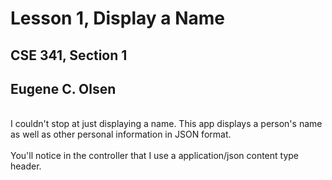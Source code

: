 # Lesson 1, Display a Name
## CSE 341, Section 1
## Eugene C. Olsen  
<br>
I couldn't stop at just displaying a name.  This app displays a person's name as well as other personal information in JSON format.
<br><br>
You'll notice in the controller that I use a application/json content type header.